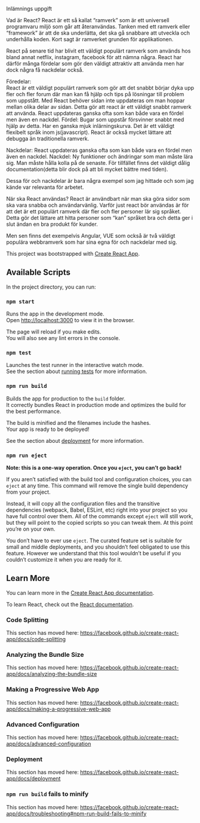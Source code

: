 Inlämnings uppgift

Vad är React?
React är ett så kallat “ramverk” som är ett universell programvaru miljö som går att återanvändas. Tanken med ett ramverk eller “framework” är att de ska underlätta, det ska gå snabbare att utveckla och underhålla koden. Kort sagt är ramverket grunden för applikationen. 

React på senare tid har blivit ett väldigt populärt ramverk som används hos bland annat netflix, instagram, facebook för att nämna några. React har därför många fördelar som gör den väldigt attraktiv att använda men har dock några få nackdelar också.

Föredelar:	
React är ett väldigt populärt ramverk som gör att det snabbt börjar dyka upp fler och fler forum där man kan få hjälp och tips på lösningar till problem som uppstått.
Med React behöver sidan inte uppdateras om man hoppar mellan olika delar av sidan. Detta gör att react är ett väldigt snabbt ramverk att använda.
React uppdateras ganska ofta som kan både vara en fördel men även en nackdel. Fördel: Bugar som uppstår försvinner snabbt med hjälp av detta.
Har en ganska mjuk inlärningskurva.
Det är ett väldigt flexibelt språk inom js(javascript).
React är också mycket lättare att debugga än traditionella ramverk.

Nackdelar:
React uppdateras ganska ofta som kan både vara en fördel men även en nackdel. Nackdel: Ny funktioner och ändringar som man måste lära sig. Man måste hålla kolla på de senaste.
För tillfället finns det väldigt dålig documentation(detta blir dock på att bli mycket bättre med tiden).

Dessa för och nackdelar är bara några exempel som jag hittade och som jag kände var relevanta för arbetet.

När ska React användas?
React är användbart när man ska göra sidor som ska vara snabba och användarvänlig. Varför just react bör användas är för att det är ett populärt ramverk där fler och fler personer lär sig språket. Detta gör det lättare att hitta personer som “kan” språket bra och detta ger i slut ändan en bra produkt för kunder.

Men sen finns det exempelvis Angular, VUE som också är två väldigt populära webbramverk som har sina egna för och nackdelar med sig. 





This project was bootstrapped with [Create React App](https://github.com/facebook/create-react-app).

## Available Scripts

In the project directory, you can run:

### `npm start`

Runs the app in the development mode.<br />
Open [http://localhost:3000](http://localhost:3000) to view it in the browser.

The page will reload if you make edits.<br />
You will also see any lint errors in the console.

### `npm test`

Launches the test runner in the interactive watch mode.<br />
See the section about [running tests](https://facebook.github.io/create-react-app/docs/running-tests) for more information.

### `npm run build`

Builds the app for production to the `build` folder.<br />
It correctly bundles React in production mode and optimizes the build for the best performance.

The build is minified and the filenames include the hashes.<br />
Your app is ready to be deployed!

See the section about [deployment](https://facebook.github.io/create-react-app/docs/deployment) for more information.

### `npm run eject`

**Note: this is a one-way operation. Once you `eject`, you can’t go back!**

If you aren’t satisfied with the build tool and configuration choices, you can `eject` at any time. This command will remove the single build dependency from your project.

Instead, it will copy all the configuration files and the transitive dependencies (webpack, Babel, ESLint, etc) right into your project so you have full control over them. All of the commands except `eject` will still work, but they will point to the copied scripts so you can tweak them. At this point you’re on your own.

You don’t have to ever use `eject`. The curated feature set is suitable for small and middle deployments, and you shouldn’t feel obligated to use this feature. However we understand that this tool wouldn’t be useful if you couldn’t customize it when you are ready for it.

## Learn More

You can learn more in the [Create React App documentation](https://facebook.github.io/create-react-app/docs/getting-started).

To learn React, check out the [React documentation](https://reactjs.org/).

### Code Splitting

This section has moved here: https://facebook.github.io/create-react-app/docs/code-splitting

### Analyzing the Bundle Size

This section has moved here: https://facebook.github.io/create-react-app/docs/analyzing-the-bundle-size

### Making a Progressive Web App

This section has moved here: https://facebook.github.io/create-react-app/docs/making-a-progressive-web-app

### Advanced Configuration

This section has moved here: https://facebook.github.io/create-react-app/docs/advanced-configuration

### Deployment

This section has moved here: https://facebook.github.io/create-react-app/docs/deployment

### `npm run build` fails to minify

This section has moved here: https://facebook.github.io/create-react-app/docs/troubleshooting#npm-run-build-fails-to-minify
